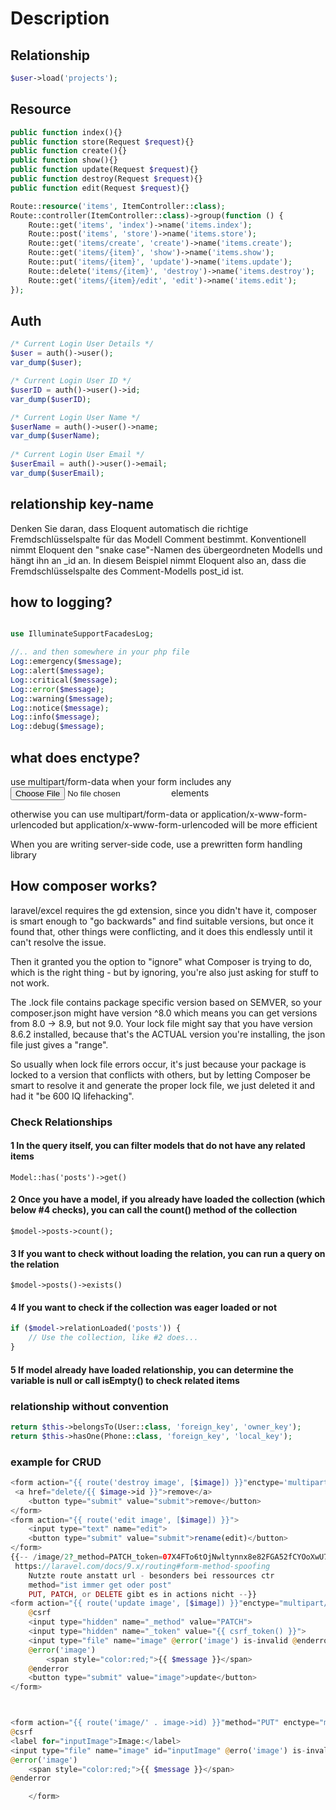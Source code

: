 # Description

## Relationship

```php
$user->load('projects');
```

## Resource

```php
public function index(){}
public function store(Request $request){}
public function create(){}
public function show(){}
public function update(Request $request){}
public function destroy(Request $request){}
public function edit(Request $request){}

Route::resource('items', ItemController::class);
Route::controller(ItemController::class)->group(function () {
    Route::get('items', 'index')->name('items.index');
    Route::post('items', 'store')->name('items.store');
    Route::get('items/create', 'create')->name('items.create');
    Route::get('items/{item}', 'show')->name('items.show');
    Route::put('items/{item}', 'update')->name('items.update');
    Route::delete('items/{item}', 'destroy')->name('items.destroy');
    Route::get('items/{item}/edit', 'edit')->name('items.edit');
});
```

## Auth

```php
/* Current Login User Details */
$user = auth()->user();
var_dump($user);

/* Current Login User ID */
$userID = auth()->user()->id; 
var_dump($userID);

/* Current Login User Name */
$userName = auth()->user()->name; 
var_dump($userName);
 
/* Current Login User Email */
$userEmail = auth()->user()->email; 
var_dump($userEmail);
```

## relationship key-name

Denken Sie daran, dass Eloquent automatisch die richtige Fremdschlüsselspalte für das Modell Comment bestimmt. Konventionell nimmt Eloquent den "snake case"-Namen des übergeordneten Modells und hängt ihn an _id an. In diesem Beispiel nimmt Eloquent also an, dass die Fremdschlüsselspalte des Comment-Modells post_id ist.

## how to logging?

```php

use IlluminateSupportFacadesLog;

//.. and then somewhere in your php file
Log::emergency($message);
Log::alert($message);
Log::critical($message);
Log::error($message);
Log::warning($message);
Log::notice($message);
Log::info($message);
Log::debug($message);
```

## what does enctype?

use multipart/form-data when your form includes any <input type="file"> elements

otherwise you can use multipart/form-data or application/x-www-form-urlencoded but application/x-www-form-urlencoded will be more efficient

When you are writing server-side code, use a prewritten form handling library

## How composer works?

laravel/excel requires the gd extension, since you didn't have it, composer is smart enough to "go backwards" and find suitable versions, but once it found that, other things were conflicting, and it does this endlessly until it can't resolve the issue.

Then it granted you the option to "ignore" what Composer is trying to do, which is the right thing - but by ignoring, you're also just asking for stuff to not work.

The .lock file contains package specific version based on SEMVER, so your composer.json might have version ^8.0 which means you can get versions from 8.0 -> 8.9, but not 9.0.
Your lock file might say that you have version 8.6.2 installed, because that's the ACTUAL version you're installing, the json file just gives a "range".

So usually when lock file errors occur, it's just because your package is locked to a version that conflicts with others, but by letting Composer be smart to resolve it and generate the proper lock file, we just deleted it and had it "be 600 IQ lifehacking".

### Check Relationships

#### 1 In the query itself, you can filter models that do not have any related items

```code
Model::has('posts')->get()
```

#### 2 Once you have a model, if you already have loaded the collection (which below #4 checks), you can call the count() method of the collection

``` code
$model->posts->count();
```

#### 3 If you want to check without loading the relation, you can run a query on the relation

```code
$model->posts()->exists()
```

#### 4 If you want to check if the collection was eager loaded or not

```php
if ($model->relationLoaded('posts')) {
    // Use the collection, like #2 does...
}
```

#### 5 If model already have loaded relationship, you can determine the variable is null or call isEmpty() to check related items

### relationship without convention

```php
return $this->belongsTo(User::class, 'foreign_key', 'owner_key');
return $this->hasOne(Phone::class, 'foreign_key', 'local_key');
```

### example for CRUD

```php
<form action="{{ route('destroy image', [$image]) }}"enctype='multipart/form-data' @csrf 
 <a href="delete/{{ $image->id }}">remove</a>
    <button type="submit" value="submit">remove</button>
</form>
<form action="{{ route('edit image', [$image]) }}">
    <input type="text" name="edit">
    <button type="submit" value="submit">rename(edit)</button>
</form>
{{-- /image/2?_method=PATCH_token=07X4FTo6tOjNwltynnx8e82FGA52fCYOoXwU79v1&image= 
 https://laravel.com/docs/9.x/routing#form-method-spoofing
    Nutzte route anstatt url - besonders bei ressources ctr
    method="ist immer get oder post"
    PUT, PATCH, or DELETE gibt es in actions nicht --}}
<form action="{{ route('update image', [$image]) }}"enctype="multipart/form-data">
    @csrf
    <input type="hidden" name="_method" value="PATCH">
    <input type="hidden" name="_token" value="{{ csrf_token() }}">
    <input type="file" name="image" @error('image') is-invalid @enderror>
    @error('image')
        <span style="color:red;">{{ $message }}</span>
    @enderror
    <button type="submit" value="image">update</button>
</form>



<form action="{{ route('image/' . image->id) }}"method="PUT" enctype="multipart/form-data">
@csrf
<label for="inputImage">Image:</label>
<input type="file" name="image" id="inputImage" @erro('image') is-invalid @enderror>
@error('image')
    <span style="color:red;">{{ $message }}</span>
@enderror

    </form>
```

